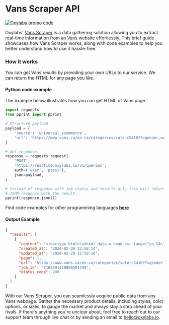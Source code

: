 # Vans Scraper API

[![Oxylabs promo code](https://user-images.githubusercontent.com/129506779/250792357-8289e25e-9c36-4dc0-a5e2-2706db797bb5.png)](https://oxylabs.go2cloud.org/aff_c?offer_id=7&aff_id=877&url_id=112)

Oxylabs' [Vans Scraper](https://oxylabs.io/products/scraper-api/ecommerce/vans?utm_source=github&utm_medium=repositories&utm_campaign=product) is a data gathering solution allowing you to extract real-time information from an Vans website effortlessly. This brief guide showcases how Vans Scraper works, along with code examples to help you better understand how to use it hassle-free.

### How it works

You can get Vans results by providing your own URLs to our service. We can return the HTML for any page you like.

#### Python code example

The example below illustrates how you can get HTML of Vans page.

```python
import requests
from pprint import pprint

# Structure payload.
payload = {
    'source': 'universal_ecommerce',
    'url': 'https://www.vans.ca/en-ca/categories/sale-c5410?f=gender,women&gad_source=1&gclid=cjwkcaiaungubhakeiwagid4auzyymbv7pagm7evcvelpcwxj9iaurxiyfu5skvbpwyrcj2n2q08ahocyjqqavd_bwe'
}

# Get response.
response = requests.request(
    'POST',
    'https://realtime.oxylabs.io/v1/queries',
    auth=('user', 'pass1'),
    json=payload,
)

# Instead of response with job status and results url, this will return the
# JSON response with the result.
pprint(response.json())
```
Find code examples for other programming languages [**here**](https://github.com/oxylabs/vans-scraper/tree/main/code%20examples)

#### Output Example
```json
{
  "results": [
    {
      "content": "<!doctype html>\n<html data-n-head-ssr lang=\"en-CA\" data-n-head=\"%7B%22lang%22:%7B%22ssr%22:%22en-CA% ... </html>",
      "created_at": "2024-02-20 12:58:14",
      "updated_at": "2024-02-20 12:58:16",
      "page": 1,
      "url": "https://www.vans.ca/en-ca/categories/sale-c5410?f=gender,women&gad_source=1&gclid=cjwkcaiaungubhakeiwagid4auzyymbv7pagm7evcvelpcwxj9iaurxiyfu5skvbpwyrcj2n2q08ahocyjqqavd_bwe",
      "job_id": "7165691118808501249",
      "status_code": 200
    }
  ]
}
```
With our Vans Scraper, you can seamlessly acquire public data from any Vans webpage. Gather the necessary product details, including styles, color options, or sizes, to gauge the market and always stay a step ahead of your rivals. If there's anything you're unclear about, feel free to reach out to our support team through live chat or by sending an email to hello@oxylabs.io.